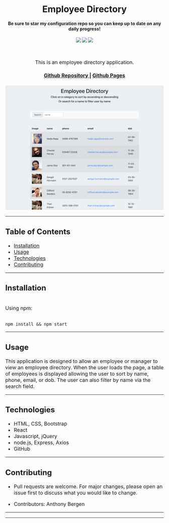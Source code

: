 <h1 align="center">
Employee Directory
</h1>
<h4 align="center" style="margin-bottom:10px">Be sure to star my configuration repo so you can keep up to date on any daily progress!</h4>
<div align="center">
  <h4>
    </a>
    <a href="https://github.com/adbergen/employee-directory/stargazers"><img src="https://img.shields.io/github/stars/adbergen/employee-directory.svg?style=plasticr"/></a>
    <a href="https://github.com/adbergen/employee-directory/commits/master"><img src="https://img.shields.io/github/last-commit/adbergen/employee-directory.svg?style=plasticr"/></a>
        <a href="https://github.com/adbergen/employee-directory/commits/master"><img src="https://img.shields.io/github/commit-activity/y/adbergen/employee-directory.svg?style=plasticr"/></a>
</h4>
<br>
</div>
<p align="center"><font size="3">
This is an employee directory application.</p>
<div align="center"><a name="menu"></a>
  <h4>
    <a href="https://github.com/adbergen/employee-directory">
      Github Repository
    </a>
<span> | </span>
<a href="https://adbergen.github.io/employee-directory/">
      Github Pages
    </a>
  </h4>
</div>

![Screenshot of application demo](public/demo.png)

<hr>

## Table of Contents

- [Installation](#installation)
- [Usage](#usage)
- [Technologies](#technologies)
- [Contributing](#contributing)

<hr>

## Installation

<br>
Using npm:

<br>
<br>

    npm install && npm start

<hr>

## Usage

<p> This application is designed to allow an employee or manager to view an employee directory. When the user loads the page, a table of employees is displayed allowing the user to sort by name, phone, email, or dob. The user can also filter by name via the search field.

<hr>

## Technologies

<ul>
<li>HTML, CSS, Bootstrap</li>
<li>React</li>
<li>Javascript, jQuery</li>
<li>node.js, Express, Axios</li>
<li>GitHub</li>
</ul>

<hr>

## Contributing

- Pull requests are welcome. For major changes, please open an issue first to discuss what you would like to change.

- Contributors: Anthony Bergen

<hr><hr>
